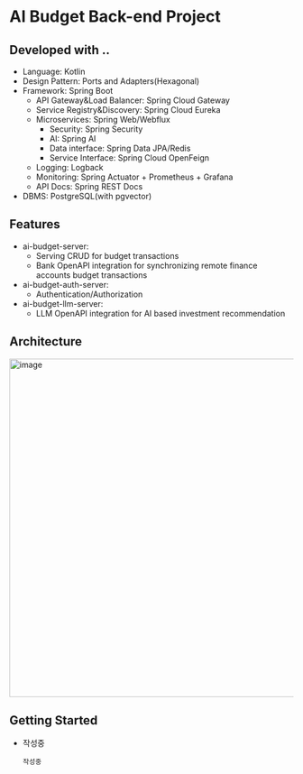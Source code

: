 # AI Budget Back-end Project

## Developed with ..
- Language: Kotlin
- Design Pattern: Ports and Adapters(Hexagonal)
- Framework: Spring Boot
  - API Gateway&Load Balancer: Spring Cloud Gateway
  - Service Registry&Discovery: Spring Cloud Eureka
  - Microservices: Spring Web/Webflux
    - Security: Spring Security
    - AI: Spring AI
    - Data interface: Spring Data JPA/Redis
    - Service Interface: Spring Cloud OpenFeign
  - Logging: Logback
  - Monitoring: Spring Actuator + Prometheus + Grafana
  - API Docs: Spring REST Docs
- DBMS: PostgreSQL(with pgvector)

## Features
- ai-budget-server:
  - Serving CRUD for budget transactions
  - Bank OpenAPI integration for synchronizing remote finance accounts budget transactions
- ai-budget-auth-server:
  - Authentication/Authorization
- ai-budget-llm-server:
  - LLM OpenAPI integration for AI based investment recommendation

## Architecture
<img width="1000" height="600" alt="image" src="https://github.com/user-attachments/assets/fb2cc60e-8b4d-46da-9f06-185415f16fa4" />

## Getting Started
- 작성중
  ```
  작성중
  ```
